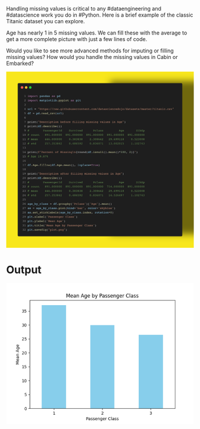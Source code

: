 Handling missing values is critical to any #dataengineering and #datascience work you do in #Python. Here is a brief example of the classic Titanic dataset you can explore. 

Age has nearly 1 in 5 missing values. We can fill these with the average to get a more complete picture with just a few lines of code. 

Would you like to see more advanced methods for imputing or filling missing values? How would you handle the missing values in Cabin or Embarked?

<img src="../../static/0014.png" />

# Output

<img src="plot.png" />

